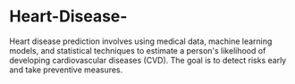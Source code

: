 # Heart-Disease-
Heart disease prediction involves using medical data, machine learning models, and statistical techniques to estimate a person's likelihood of developing cardiovascular diseases (CVD). The goal is to detect risks early and take preventive measures.
